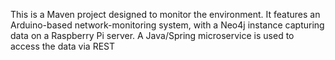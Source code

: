 This is a Maven project designed to monitor the environment. It features an Arduino-based 
network-monitoring system, with a Neo4j instance capturing data on a Raspberry Pi server.
A Java/Spring microservice is used to access the data via REST